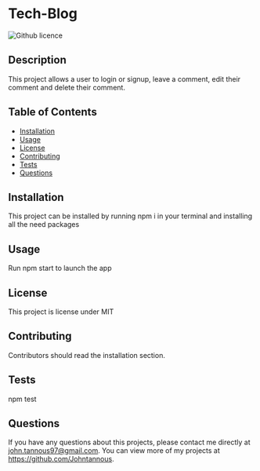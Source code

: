 # Tech-Blog

![Github licence](http://img.shields.io/badge/license-MIT-blue.svg)
    
## Description 

This project allows a user to login or signup, leave a comment, edit their comment and delete their comment.

## Table of Contents

* [Installation](#installation)
* [Usage](#usage)
* [License](#license)
* [Contributing](#contributing)
* [Tests](#tests)
* [Questions](#questions)
    
## Installation 

This project can be installed by running npm i in your terminal and installing all the need packages

## Usage 

Run npm start to launch the app 


## License 

This project is license under MIT

## Contributing 

Contributors should read the installation section.

## Tests

npm test

## Questions

If you have any questions about this projects, please contact me directly at john.tannous97@gmail.com. 
You can view more of my projects at https://github.com/Johntannous.
